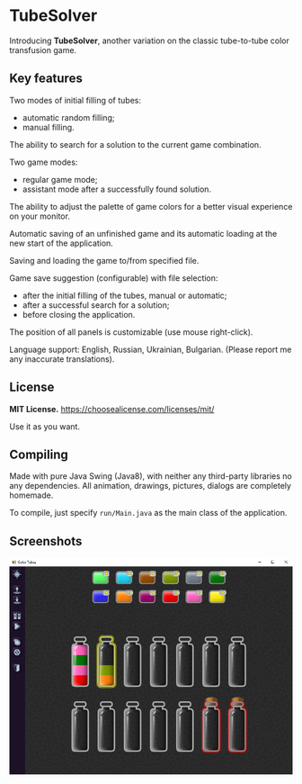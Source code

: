 # TubeSolver
Introducing **TubeSolver**, another variation on the classic tube-to-tube color transfusion game.

## Key features
Two modes of initial filling of tubes:
- automatic random filling;
- manual filling.

The ability to search for a solution to the current game combination.

Two game modes:
- regular game mode;
- assistant mode after a successfully found solution.

The ability to adjust the palette of game colors for a better visual experience on your monitor.

Automatic saving of an unfinished game and its automatic loading at the new start of the application.

Saving and loading the game to/from specified file.

Game save suggestion (configurable) with file selection:
- after the initial filling of the tubes, manual or automatic;
- after a successful search for a solution;
- before closing the application.

The position of all panels is customizable (use mouse right-click).

Language support: English, Russian, Ukrainian, Bulgarian. (Please report me any inaccurate translations).

## License
**MIT License.** 
https://choosealicense.com/licenses/mit/ 

Use it as you want. 

## Compiling
Made with pure Java Swing (Java8), with neither any third-party libraries no any dependencies. All animation, drawings, pictures, dialogs are completely homemade.

To compile, just specify `run/Main.java` as the main class of the application.

## Screenshots
![Screenshot2](/screenshot2.png)

